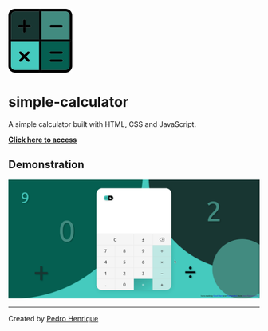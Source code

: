 ![icon](./public/images/icon@0,25x.png)

# simple-calculator

A simple calculator built with HTML, CSS and JavaScript.

**[Click here to access](https://pedro-henrique-sb.github.io/simple-calculator/)**

## Demonstration

![demo-gif](./public/images/demo.gif)

---

Created by [Pedro Henrique](https://github.com/pedro-henrique-sb)
